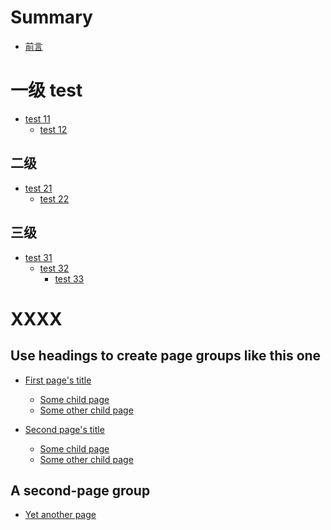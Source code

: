 # Summary
* [前言](README.md)

# 一级 test
* [test 11](README.md)
    * [test 12]()

## 二级
* [test 21](README.md)
    * [test 22]()

## 三级
* [test 31](README.md)
    * [test 32]()
        * [test 33]()

# XXXX
## Use headings to create page groups like this one​

* [First page's title](page1/README.md)    
    * [Some child page](page1/page1-1.md)    
    * [Some other child page](part1/page1-2.md)
    
* [Second page's title](page2/README.md)    
    * [Some child page](page2/page2-1.md)    
    * [Some other child page](part2/page2-2.md)    
    
## A second-page group​

* [Yet another page](another-page.md)

